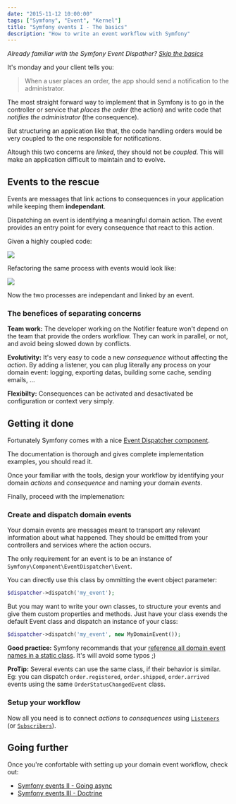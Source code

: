 ```yaml
---
date: "2015-11-12 10:00:00"
tags: ["Symfony", "Event", "Kernel"]
title: "Symfony events I - The basics"
description: "How to write an event workflow with Symfony"
---
```


_Already familiar with the Symfony Event Dispather? [Skip the basics](#going-further)_

It's monday and your client tells you:

> When a user places an order, the app should send a notification to the administrator.

The most straight forward way to implement that in Symfony is to go in the controller or service that _places the order_ (the action) and write code that _notifies the administrator_ (the consequence).

But structuring an application like that, the code handling orders would be very coupled to the one responsible for notifications.

Altough this two concerns are _linked_, they should not be _coupled_.
This will make an application difficult to maintain and to evolve.

## Events to the rescue

Events are messages that link actions to consequences in your application while keeping them __independant__.

Dispatching an event is identifying a meaningful domain action.
The event provides an entry point for every consequence that react to this action.

Given a highly coupled code:

![](/img/article/coupled.svg)

Refactoring the same process with events would look like:

![](/img/article/decoupled.svg)

Now the two processes are independant and linked by an event.

### The benefices of separating concerns

__Team work:__
The developer working on the Notifier feature won't depend on the team that provide the orders workflow. They can work in parallel, or not, and avoid being slowed down by conflicts.

__Evolutivity:__
It's very easy to code a new _consequence_ without affecting the _action_.
By adding a listener, you can plug literally any process on your domain event: logging, exporting datas, building some cache, sending emails, ...

__Flexibilty:__
Consequences can be activated and desactivated be configuration or context very simply.

## Getting it done

Fortunately Symfony comes with a nice [Event Dispatcher component](http://symfony.com/doc/current/components/event_dispatcher/introduction.html).

The documentation is thorough and gives complete implementation examples, you should read it.

Once your familiar with the tools, design your workflow by identifying your domain _actions_ and _consequence_ and naming your domain _events_.

Finally, proceed with the implemenation:

### Create and dispatch domain events

Your domain events are messages meant to transport any relevant information about what happened. They should be emitted from your controllers and services where the action occurs.

The only requirement for an event is to be an instance of `Symfony\Component\EventDispatcher\Event`.

You can directly use this class by ommitting the event object parameter:

```php
$dispatcher->dispatch('my_event');
```

But you may want to write your own classes, to structure your events and give them custom properties and methods. Just have your class exends the default Event class and dispatch an instance of your class:

```php
$dispatcher->dispatch('my_event', new MyDomainEvent());
```

__Good practice:__ Symfony recommands that your [reference all domain event names in a static class](http://symfony.com/doc/current/components/event_dispatcher/introduction.html#the-static-events-class). It's will avoid some typos ;)

__ProTip:__ Several events can use the same class, if their behavior is similar. Eg: you can dispatch `order.registered`, `order.shipped`,  `order.arrived` events using the same `OrderStatusChangedEvent` class.

### Setup your workflow

Now all you need is to connect _actions_ to _consequences_ using [`Listeners`](http://symfony.com/doc/current/components/event_dispatcher/introduction.html#connecting-listeners) (or [`Subscribers`](http://symfony.com/doc/current/components/event_dispatcher/introduction.html#using-event-subscribers)).

## Going further

Once you're confortable with setting up your domain event workflow, check out:
- [Symfony events II - Going async](../events-part-2)
- [Symfony events III - Doctrine](../events-part-3)
